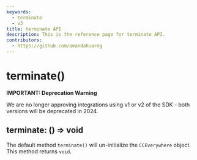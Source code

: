 ```yaml
---
keywords:
  - terminate
  - v3
title: terminate API
description: This is the reference page for terminate API.
contributors:
  - https://github.com/amandahuarng
--- 
```


# terminate()

<InlineAlert variant="error" slots="header, text" />

**IMPORTANT: Deprecation Warning**

We are no longer approving integrations using v1 or v2 of the SDK - both versions will be deprecated in 2024.

## terminate: () => void

The default method `terminate()` will un-initialize the `CCEverywhere` object. This method returns `void`.
